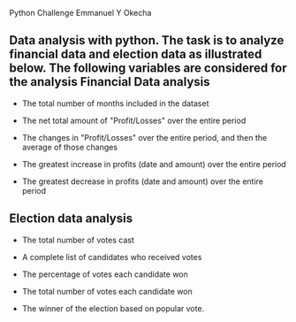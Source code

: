 Python Challenge
Emmanuel Y Okecha

Data analysis with python.
The task is to analyze financial data and election data as illustrated below. The following variables are considered for the analysis
Financial Data analysis
-----------------------------------
* The total number of months included in the dataset

* The net total amount of "Profit/Losses" over the entire period

* The changes in "Profit/Losses" over the entire period, and then the average of those changes

* The greatest increase in profits (date and amount) over the entire period

* The greatest decrease in profits (date and amount) over the entire period

Election data analysis
---------------------------------
* The total number of votes cast

* A complete list of candidates who received votes

* The percentage of votes each candidate won

* The total number of votes each candidate won

* The winner of the election based on popular vote.